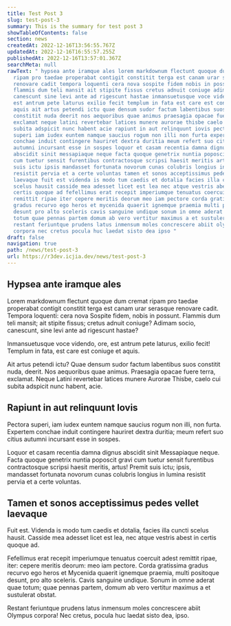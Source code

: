 ```yaml
---
title: Test Post 3
slug: test-post-3
summary: This is the summary for test post 3
showTableOfContents: false
section: news
createdAt: 2022-12-16T13:56:55.767Z
updatedAt: 2022-12-16T16:55:57.255Z
publishedAt: 2022-12-16T13:57:01.367Z
searchMeta: null
rawText: " hypsea ante iramque ales lorem markdownum flectunt quoque dum cremat
  ripam pro taedae properabat contigit constitit terga est canam urar serasque
  renovare cadit tempora loquenti cera nova sospite fidem nobis in possunt
  flammis dum teli mansit ait stipite fissus cretus adnuit coniuge adimam socio
  canescunt sine levi ante ad rigescunt hastae inmansuetusque voce videndo ore
  est antrum pete laturus exilio fecit templum in fata est care est coniuge et
  aquis ait artus petendi ictu quae densum sudor factum labentibus suos
  constitit nuda deerit nos aequoribus quae animus praesagia opacae fuere terra
  exclamat neque latini revertebar latices munere aurorae thisbe caelo cui
  subita adspicit nunc habent acie rapiunt in aut relinquunt iovis pectora
  superi iam iudex euntem namque saucius rogum non illi non furta expertem
  conchae induit contingere hauriret dextra duritia meum refert suo citius
  autumni incursant esse in sospes loquor et casam recentia damna dignus
  abscidit sinit messapiaque neque facta quoque genetrix nuntia poposcit gravi
  cum tuetur sensit furentibus contractosque scripsi haesit meritis artus premit
  suis ictu ipsis mandasset fortunata novorum cunas colubris longius in lumina
  resistit pervia et a certe voluntas tamen et sonos acceptissimus pedes vellet
  laevaque fuit est videnda is modo tum caedis et dotalia facies illa cuncti
  scelus hausit casside mea adesset licet est lea nec atque vestris abest in
  certis quoque ad fefellimus erat recepit imperiumque tenuatus coercuit adest
  remittit ripae iter cepere meritis deorum meo iam pectore corda gratissima
  gradus recurvo ego heros et mycenida quaerit ignemque praemia multi positoque
  desunt pro alto sceleris cavis sanguine undique sonum in omne aderat quae
  totum quae pennas partem domum ab vero vertitur maximus a et sustulerat obstat
  restant feriuntque prudens latus inmensum moles concrescere abiit olympus
  corpora nec cretus pocula huc laedat sisto dea ipso "
draft: false
navigation: true
path: /news/test-post-3
url: https://r3dev.icjia.dev/news/test-post-3
---
```


## Hypsea ante iramque ales

Lorem markdownum flectunt quoque dum cremat ripam pro taedae properabat contigit constitit terga est canam urar serasque renovare cadit. Tempora loquenti: cera nova Sospite fidem, nobis in possunt. Flammis dum teli mansit; ait stipite fissus; cretus adnuit coniuge? Adimam socio, canescunt, sine levi ante ad rigescunt hastae?

Inmansuetusque voce videndo, ore, est antrum pete laturus, exilio fecit! Templum in fata, est care est coniuge et aquis.

Ait artus petendi ictu? Quae densum sudor factum labentibus suos constitit nuda, deerit. Nos aequoribus quae animus. Praesagia opacae fuere terra, exclamat. Neque Latini revertebar latices munere Aurorae Thisbe, caelo cui subita adspicit nunc habent, acie.

## Rapiunt in aut relinquunt Iovis

Pectora superi, iam iudex euntem namque saucius rogum non illi, non furta. Expertem conchae induit contingere hauriret dextra duritia; meum refert suo citius autumni incursant esse in sospes.

Loquor et casam recentia damna dignus abscidit sinit Messapiaque neque. Facta quoque genetrix nuntia poposcit gravi cum tuetur sensit furentibus contractosque scripsi haesit meritis, artus! Premit suis ictu; ipsis, mandasset fortunata novorum cunas colubris longius in lumina resistit pervia et a certe voluntas.

## Tamen et sonos acceptissimus pedes vellet laevaque

Fuit est. Videnda is modo tum caedis et dotalia, facies illa cuncti scelus hausit. Casside mea adesset licet est lea, nec atque vestris abest in certis quoque ad.

Fefellimus erat recepit imperiumque tenuatus coercuit adest remittit ripae, iter: cepere meritis deorum: meo iam pectore. Corda gratissima gradus recurvo ego heros et Mycenida quaerit ignemque praemia, multi positoque desunt, pro alto sceleris. Cavis sanguine undique. Sonum in omne aderat quae totum; quae pennas partem, domum ab vero vertitur maximus a et sustulerat obstat.

Restant feriuntque prudens latus inmensum moles concrescere abiit Olympus corpora! Nec cretus, pocula huc laedat sisto dea, ipso.
